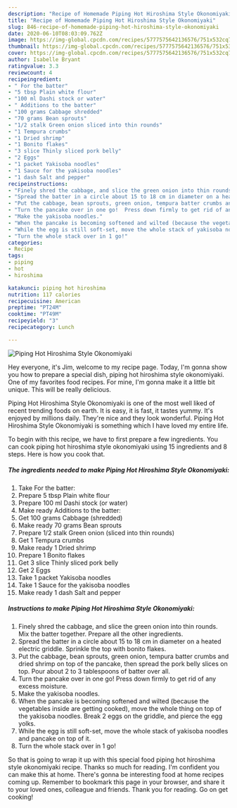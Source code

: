 ```yaml
---
description: "Recipe of Homemade Piping Hot Hiroshima Style Okonomiyaki"
title: "Recipe of Homemade Piping Hot Hiroshima Style Okonomiyaki"
slug: 846-recipe-of-homemade-piping-hot-hiroshima-style-okonomiyaki
date: 2020-06-10T08:03:09.762Z
image: https://img-global.cpcdn.com/recipes/5777575642136576/751x532cq70/piping-hot-hiroshima-style-okonomiyaki-recipe-main-photo.jpg
thumbnail: https://img-global.cpcdn.com/recipes/5777575642136576/751x532cq70/piping-hot-hiroshima-style-okonomiyaki-recipe-main-photo.jpg
cover: https://img-global.cpcdn.com/recipes/5777575642136576/751x532cq70/piping-hot-hiroshima-style-okonomiyaki-recipe-main-photo.jpg
author: Isabelle Bryant
ratingvalue: 3.3
reviewcount: 4
recipeingredient:
- " For the batter"
- "5 tbsp Plain white flour"
- "100 ml Dashi stock or water"
- " Additions to the batter"
- "100 grams Cabbage shredded"
- "70 grams Bean sprouts"
- "1/2 stalk Green onion sliced into thin rounds"
- "1 Tempura crumbs"
- "1 Dried shrimp"
- "1 Bonito flakes"
- "3 slice Thinly sliced pork belly"
- "2 Eggs"
- "1 packet Yakisoba noodles"
- "1 Sauce for the yakisoba noodles"
- "1 dash Salt and pepper"
recipeinstructions:
- "Finely shred the cabbage, and slice the green onion into thin rounds.  Mix the batter together.  Prepare all the other ingredients."
- "Spread the batter in a circle about 15 to 18 cm in diameter on a heated electric griddle. Sprinkle the top with bonito flakes."
- "Put the cabbage, bean sprouts, green onion, tempura batter crumbs and dried shrimp on top of the pancake, then spread the pork belly slices on top. Pour about 2 to 3 tablespoons of batter over all."
- "Turn the pancake over in one go!  Press down firmly to get rid of any excess moisture."
- "Make the yakisoba noodles."
- "When the pancake is becoming softened and wilted (because the vegetables inside are getting cooked), move the whole thing on top of the yakisoba noodles.  Break 2 eggs on the griddle, and pierce the egg yolks."
- "While the egg is still soft-set, move the whole stack of yakisoba noodles and pancake on top of it."
- "Turn the whole stack over in 1 go!"
categories:
- Recipe
tags:
- piping
- hot
- hiroshima

katakunci: piping hot hiroshima 
nutrition: 117 calories
recipecuisine: American
preptime: "PT24M"
cooktime: "PT49M"
recipeyield: "3"
recipecategory: Lunch

---
```



![Piping Hot Hiroshima Style Okonomiyaki](https://img-global.cpcdn.com/recipes/5777575642136576/751x532cq70/piping-hot-hiroshima-style-okonomiyaki-recipe-main-photo.jpg)

Hey everyone, it's Jim, welcome to my recipe page. Today, I'm gonna show you how to prepare a special dish, piping hot hiroshima style okonomiyaki. One of my favorites food recipes. For mine, I'm gonna make it a little bit unique. This will be really delicious.



Piping Hot Hiroshima Style Okonomiyaki is one of the most well liked of recent trending foods on earth. It is easy, it is fast, it tastes yummy. It's enjoyed by millions daily. They're nice and they look wonderful. Piping Hot Hiroshima Style Okonomiyaki is something which I have loved my entire life.


To begin with this recipe, we have to first prepare a few ingredients. You can cook piping hot hiroshima style okonomiyaki using 15 ingredients and 8 steps. Here is how you cook that.

<!--inarticleads1-->

##### The ingredients needed to make Piping Hot Hiroshima Style Okonomiyaki:

1. Take  For the batter:
1. Prepare 5 tbsp Plain white flour
1. Prepare 100 ml Dashi stock (or water)
1. Make ready  Additions to the batter:
1. Get 100 grams Cabbage (shredded)
1. Make ready 70 grams Bean sprouts
1. Prepare 1/2 stalk Green onion (sliced into thin rounds)
1. Get 1 Tempura crumbs
1. Make ready 1 Dried shrimp
1. Prepare 1 Bonito flakes
1. Get 3 slice Thinly sliced pork belly
1. Get 2 Eggs
1. Take 1 packet Yakisoba noodles
1. Take 1 Sauce for the yakisoba noodles
1. Make ready 1 dash Salt and pepper




<!--inarticleads2-->

##### Instructions to make Piping Hot Hiroshima Style Okonomiyaki:

1. Finely shred the cabbage, and slice the green onion into thin rounds.  Mix the batter together.  Prepare all the other ingredients.
1. Spread the batter in a circle about 15 to 18 cm in diameter on a heated electric griddle. Sprinkle the top with bonito flakes.
1. Put the cabbage, bean sprouts, green onion, tempura batter crumbs and dried shrimp on top of the pancake, then spread the pork belly slices on top. Pour about 2 to 3 tablespoons of batter over all.
1. Turn the pancake over in one go!  Press down firmly to get rid of any excess moisture.
1. Make the yakisoba noodles.
1. When the pancake is becoming softened and wilted (because the vegetables inside are getting cooked), move the whole thing on top of the yakisoba noodles.  Break 2 eggs on the griddle, and pierce the egg yolks.
1. While the egg is still soft-set, move the whole stack of yakisoba noodles and pancake on top of it.
1. Turn the whole stack over in 1 go!




So that is going to wrap it up with this special food piping hot hiroshima style okonomiyaki recipe. Thanks so much for reading. I'm confident you can make this at home. There's gonna be interesting food at home recipes coming up. Remember to bookmark this page in your browser, and share it to your loved ones, colleague and friends. Thank you for reading. Go on get cooking!
